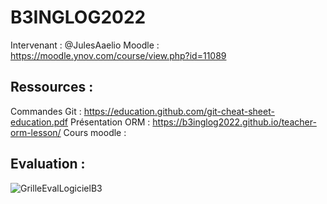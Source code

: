 # B3INGLOG2022

Intervenant : @JulesAaelio
Moodle : https://moodle.ynov.com/course/view.php?id=11089

## Ressources :
Commandes Git : https://education.github.com/git-cheat-sheet-education.pdf 
Présentation ORM : https://b3inglog2022.github.io/teacher-orm-lesson/ 
Cours moodle : 

## Evaluation : 
![GrilleEvalLogicielB3](https://user-images.githubusercontent.com/22936285/170556121-d259b368-bfd2-484d-b1f0-db11278144ef.jpg)
